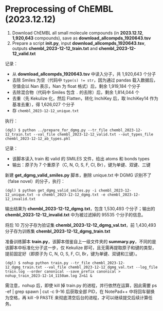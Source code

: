 # Preprocessing of ChEMBL (2023.12.12)

1. Download ChEMBL all small molecule compounds (in **2023.12.12**, **1,920,643** compounds), save as **download_allcompds_1920643.tsv**
2. Prepare a script **init.py**, input **download_allcompds_1920643.tsv**, outputs **chembl_2023-12-12_train.txt** and **chembl_2023-12-12_valid.txt**

记录：
- 从 **download_allcompds_1920643.tsv** 中读入分子，共 1,920,643 个分子
- 去除 Smiles 为空（代码中 `type(s) != str`，因为通过 pandas 载入数据后，空值会以 Nan 表示，Nan 为 float 格式）后，剩余 1,919,184 个分子
- 去除混合物（代码中 Smiles 包含 `.` 的去除）后，剩余 1,814,044 个
- 去重（先 Kekulize 化，然后 Flatten，转化 InchiKey 后，取 InchiKey14 作为基准去重），得 1,626,027 个分子
- 存 `chembl_2023-12-12_unique.txt`

执行：

```
(dgl) $ python ../prepare_for_dgmg.py --tr_file chembl_2023-12-12_train.txt --val_file chembl_2023-12-12_valid.txt --out_types_file chembl_2023-12-12_ab_types.pkl
```

记录：
- 该脚本读入 train 和 valid 的 SMILES 文件，给出 atoms 和 bonds types
- 输出：原子为 7 个重原子（C, N, O, S, F, Cl, Br），键为单键、双键、三键

新建 **get_dgmg_valid_smiles.py** 脚本，删除 unique.txt 中 DGMG 识别不了（false novel）的分子，执行：

```
(dgl) $ python get_dgmg_valid_smiles.py -i chembl_2023-12-12_unique.txt -o chembl_2023-12-12_dgmg.txt -e chembl_2023-12-12_invalid.txt
```

输出结果为 **chembl_2023-12-12_dgmg.txt**，包含 1,530,493 个分子；输出的 **chembl_2023-12-12_invalid.txt** 中为被过滤掉的 95535 个分子的信息。

将后 10 万分子存为验证集 **chembl_2023-12-12_dgmg_val.txt**，前 1,430,493 分子存为训练集 **chembl_2023-12-12_dgmg_train.txt**

准备训练脚本 **train.py**，该脚本借鉴自上一级文件夹的 **summary.py**，不同的是该脚本中标准化分子这一步，仅 Kekulize 即可，且无需再提取原子和键的类型，提前固定好（即原子为 C, N, O, S, F, Cl, Br，键为单键、双键和三键）。

```
(dgl) $ nohup python train.py --tr_file chembl_2023-12-12_dgmg_train.txt --val_file chembl_2023-12-12_dgmg_val.txt --log_file train.log --order canonical --save_prefix canonical > nohup_train_2023-12-14_1150am.log 2>&1 &
```

需注意，nohup 后，即使 kill 掉 train.py 的进程，并行依然在运算，因此需要 ps -ef | grep spawn | cut -c 9-16 后获取全部 PID，在 NotePad++ 中将回车替换为空格，再 kill -9 PASTE 来彻底清空后台的进程，才可以继续提交后续计算任务。

